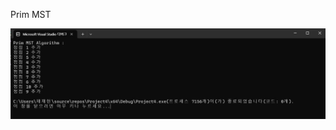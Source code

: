 Prim MST 

![](https://github.com/JHONEY-076/5702216-Chae-Jae-Heon/blob/master/9-primmst/Project4/%ED%99%94%EB%A9%B4%20%EC%BA%A1%EC%B2%98%202024-10-28%20183517.jpg)
